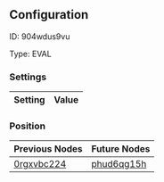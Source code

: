 # <nil>
## Configuration
ID:  904wdus9vu

Type: EVAL 


### Settings
| Setting | Value  |
| :------------------------ | ---------------------------------------- |
 




### Position
| Previous Nodes | Future Nodes |
| :------------- | ------------ |
| [0rgxvbc224](./0rgxvbc224.md) | [phud6qg15h](./phud6qg15h.md) |